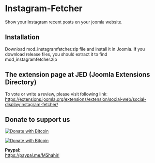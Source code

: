 # Instagram-Fetcher
Show your Instagram recent posts on your joomla website.

## Installation
Download mod_instagramfetcher.zip file and install it in Joomla. If you download release files, you should extract it to find mod_instagramfetcher.zip                    

## The extension page at JED (Joomla Extensions Directory)                         
                      
To vote or write a review, please visit following link:                      
https://extensions.joomla.org/extensions/extension/social-web/social-display/instagram-fetcher/

## Donate to support us                                     
                                                                   
[![Donate with Bitcoin](https://en.cryptobadges.io/badge/small/16f1DStB3YG3R4BMTa1zGYRxN9i7FAqtUX)](https://en.cryptobadges.io/donate/16f1DStB3YG3R4BMTa1zGYRxN9i7FAqtUX)
                                                   
  [![Donate with Bitcoin](https://en.cryptobadges.io/badge/big/16f1DStB3YG3R4BMTa1zGYRxN9i7FAqtUX)](https://en.cryptobadges.io/donate/16f1DStB3YG3R4BMTa1zGYRxN9i7FAqtUX)                
  
  **Paypal:**              
  https://paypal.me/MShahiri
